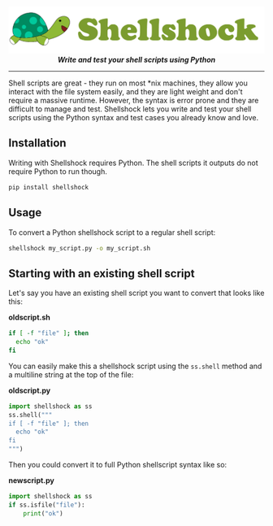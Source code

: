 <p align="center">
<img src="logo.png" />
<em><strong>Write and test your shell scripts using Python</strong></em>
</p>
<hr/>
Shell scripts are great - they run on most *nix machines, they allow you interact with the file system easily, and they are light weight and don't require a massive runtime. However, the syntax is error prone and they are difficult to manage and test. Shellshock lets you write and test your shell scripts using the Python syntax and test cases you already know and love.

## Installation

Writing with Shellshock requires Python. The shell scripts it outputs do not require Python to run though.
```bash
pip install shellshock
```

## Usage
To convert a Python shellshock script to a regular shell script:
```bash
shellshock my_script.py -o my_script.sh
```

## Starting with an existing shell script
Let's say you have an existing shell script you want to convert that looks like this:

**oldscript.sh**
```bash
if [ -f "file" ]; then
  echo "ok"
fi
```

You can easily make this a shellshock script using the `ss.shell` method and a multiline string at the top of the file:

**oldscript.py**
```python
import shellshock as ss
ss.shell("""
if [ -f "file" ]; then
  echo "ok"
fi
""")
```

Then you could convert it to full Python shellscript syntax like so:

**newscript.py**
```python
import shellshock as ss
if ss.isfile("file"):
    print("ok")
```
